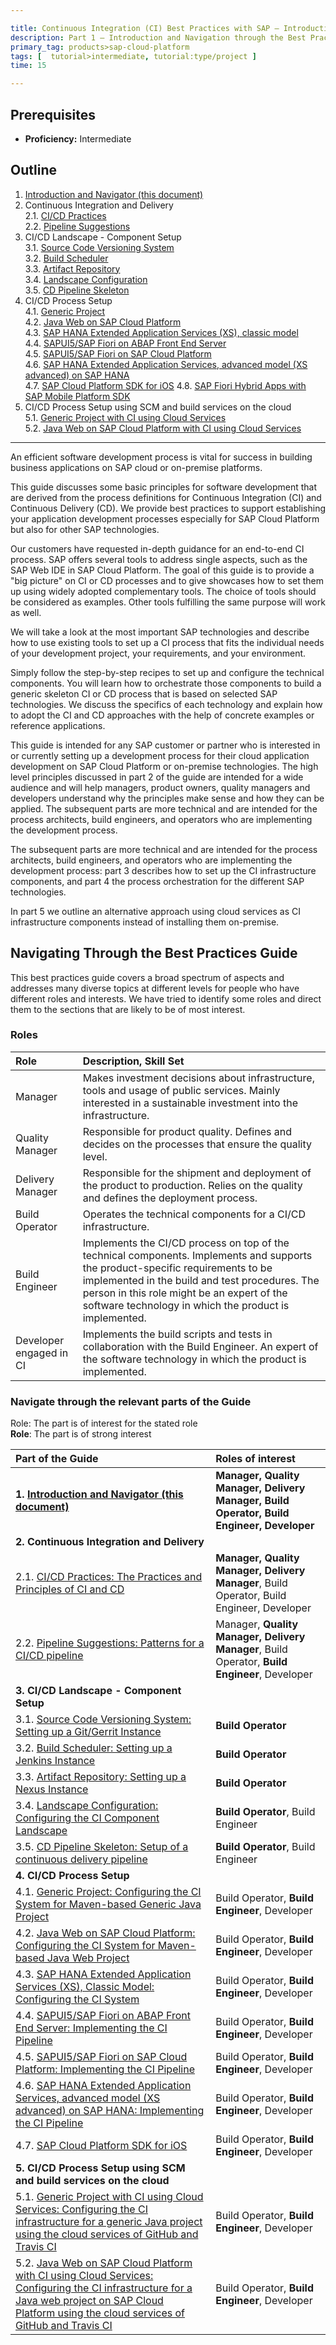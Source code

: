 ```yaml
---

title: Continuous Integration (CI) Best Practices with SAP – Introduction and Navigator
description: Part 1 – Introduction and Navigation through the Best Practices Guide
primary_tag: products>sap-cloud-platform
tags: [  tutorial>intermediate, tutorial:type/project ]
time: 15

---
```


## Prerequisites  
 - **Proficiency:** Intermediate

## Outline

1. [Introduction and Navigator (this document)](https://www.sap.com/developer/tutorials/ci-best-practices-intro.html)  
2. Continuous Integration and Delivery  
2.1. [CI/CD Practices](https://www.sap.com/developer/tutorials/ci-best-practices-ci-cd.html)  
2.2. [Pipeline Suggestions](https://www.sap.com/developer/tutorials/ci-best-practices-pipelines.html)  
3. CI/CD Landscape - Component Setup  
3.1. [Source Code Versioning System](https://www.sap.com/developer/tutorials/ci-best-practices-scm.html)  
3.2. [Build Scheduler](https://www.sap.com/developer/tutorials/ci-best-practices-build.html)  
3.3. [Artifact Repository](https://www.sap.com/developer/tutorials/ci-best-practices-artifacts.html)  
3.4. [Landscape Configuration](https://www.sap.com/developer/tutorials/ci-best-practices-landscape.html)  
3.5. [CD Pipeline Skeleton](https://www.sap.com/developer/tutorials/ci-best-practices-pipeline-skeleton.html)  
4. CI/CD Process Setup  
4.1. [Generic Project](https://www.sap.com/developer/tutorials/ci-best-practices-generic.html)  
4.2. [Java Web on SAP Cloud Platform](https://www.sap.com/developer/tutorials/ci-best-practices-java-hcp.html)  
4.3. [SAP HANA Extended Application Services (XS), classic model](https://www.sap.com/developer/tutorials/ci-best-practices-xsc.html)  
4.4. [SAPUI5/SAP Fiori on ABAP Front End Server](https://www.sap.com/developer/tutorials/ci-best-practices-fiori-abap.html)  
4.5. [SAPUI5/SAP Fiori on SAP Cloud Platform](https://www.sap.com/developer/tutorials/ci-best-practices-fiori-sapcp.html)  
4.6. [SAP HANA Extended Application Services, advanced model (XS advanced) on SAP HANA](https://www.sap.com/developer/tutorials/ci-best-practices-xsa.html)  
4.7. [SAP Cloud Platform SDK for iOS](https://www.sap.com/developer/tutorials/ci-best-practices-mobile-ios.html)
4.8. [SAP Fiori Hybrid Apps with SAP Mobile Platform SDK](https://www.sap.com/developer/tutorials/ci-best-practices-mobile-cordova.html)
5. CI/CD Process Setup using SCM and build services on the cloud  
5.1. [Generic Project with CI using Cloud Services](https://www.sap.com/developer/tutorials/ci-best-practices-generic-cloud.html)  
5.2. [Java Web on SAP Cloud Platform with CI using Cloud Services](https://www.sap.com/developer/tutorials/ci-best-practices-java-hcp-cloud.html)  

---


An efficient software development process is vital for success in building business applications on SAP cloud or on-premise platforms.

This guide discusses some basic principles for software development that are derived from the process definitions for Continuous Integration (CI) and Continuous Delivery (CD). We provide best practices to support establishing your application development processes especially for SAP Cloud Platform but also for other SAP technologies.

Our customers have requested in-depth guidance for an end-to-end CI process. SAP offers several tools to address single aspects, such as the SAP Web IDE in SAP Cloud Platform. The goal of this guide is to provide a "big picture" on CI or CD processes and to give showcases how to set them up using widely adopted complementary tools. The choice of tools should be considered as examples. Other tools fulfilling the same purpose will work as well.

We will take a look at the most important SAP technologies and describe how to use existing tools to set up a CI process that fits the individual needs of your development project, your requirements, and your environment.

Simply follow the step-by-step recipes to set up and configure the technical components. You will learn how to orchestrate those components to build a generic skeleton CI or CD process that is based on selected SAP technologies. We discuss the specifics of each technology and explain how to adopt the CI and CD approaches with the help of concrete examples or reference applications.

This guide is intended for any SAP customer or partner who is interested in or currently setting up a development process for their cloud application development on SAP Cloud Platform or on-premise technologies. The high level principles discussed in part 2 of the guide are intended for a wide audience and will help managers, product owners, quality managers and developers understand why the principles make sense and how they can be applied. The subsequent parts are more technical and are intended for the process architects, build engineers, and operators who are implementing the development process.

The subsequent parts are more technical and are intended for the process architects, build engineers, and operators who are implementing the development process: part 3 describes how to set up the CI infrastructure components, and part 4 the process orchestration for the different SAP technologies.

In part 5 we outline an alternative approach using cloud services as CI infrastructure components instead of installing them on-premise.  


## Navigating Through the Best Practices Guide

This best practices guide covers a broad spectrum of aspects and addresses many diverse topics at different levels for people who have different roles and interests. We have tried to identify some roles and direct them to the sections that are likely to be of most interest.

### Roles

Role                      | Description, Skill Set
:------------------------ | :----------------------------------------------------------------
Manager                   | Makes investment decisions about infrastructure, tools and usage of public services. Mainly interested in a sustainable investment into the infrastructure.
Quality Manager           | Responsible for product quality. Defines and decides on the processes that ensure the quality level.
Delivery Manager          | Responsible for the shipment and deployment of the product to production. Relies on the quality and defines the deployment process.
Build Operator            | Operates the technical components for a CI/CD infrastructure.
Build Engineer            | Implements the CI/CD process on top of the technical components. Implements and supports the product-specific requirements to be implemented in the build and test procedures. The person in this role might be an expert of the software technology in which the product is implemented.
Developer engaged in CI   | Implements the build scripts and tests in collaboration with the Build Engineer. An expert of the software technology in which the product is implemented.

### Navigate through the relevant parts of the Guide

Role: The part is of interest for the stated role  
**Role**: The part is of strong interest  

Part of the Guide      | Roles of interest
:--------------------- | :----------------
**1. [Introduction and Navigator (this document)](https://www.sap.com/developer/tutorials/ci-best-practices-intro.html)** | **Manager, Quality Manager, Delivery Manager, Build Operator, Build Engineer, Developer**
**2. Continuous Integration and Delivery** |
2.1. [CI/CD Practices: The Practices and Principles of CI and CD](https://www.sap.com/developer/tutorials/ci-best-practices-ci-cd.html)   | **Manager, Quality Manager, Delivery Manager**, Build Operator, Build Engineer, Developer
2.2. [Pipeline Suggestions: Patterns for a CI/CD pipeline](https://www.sap.com/developer/tutorials/ci-best-practices-pipelines.html)   | Manager, **Quality Manager, Delivery Manager**, Build Operator, **Build Engineer**, Developer
**3. CI/CD Landscape - Component Setup**   |
3.1. [Source Code Versioning System: Setting up a Git/Gerrit Instance](https://www.sap.com/developer/tutorials/ci-best-practices-scm.html)     | **Build Operator**
3.2. [Build Scheduler: Setting up a Jenkins Instance](https://www.sap.com/developer/tutorials/ci-best-practices-build.html)       | **Build Operator**
3.3. [Artifact Repository: Setting up a Nexus Instance](https://www.sap.com/developer/tutorials/ci-best-practices-artifacts.html)       | **Build Operator**
3.4. [Landscape Configuration: Configuring the CI Component Landscape](https://www.sap.com/developer/tutorials/ci-best-practices-landscape.html)       | **Build Operator**, Build Engineer
3.5. [CD Pipeline Skeleton: Setup of a continuous delivery pipeline](https://www.sap.com/developer/tutorials/ci-best-practices-pipeline-skeleton.html)       | **Build Operator**, Build Engineer
**4. CI/CD Process Setup**                |
4.1. [Generic Project: Configuring the CI System for Maven-based Generic Java Project](https://www.sap.com/developer/tutorials/ci-best-practices-generic.html)                 | Build Operator, **Build Engineer**, Developer
4.2. [Java Web on SAP Cloud Platform: Configuring the CI System for Maven-based Java Web Project](https://www.sap.com/developer/tutorials/ci-best-practices-java-hcp.html) | Build Operator, **Build Engineer**, Developer
4.3. [SAP HANA Extended Application Services (XS), Classic Model: Configuring the CI System](https://www.sap.com/developer/tutorials/ci-best-practices-xsc.html) | Build Operator, **Build Engineer**, Developer
4.4. [SAPUI5/SAP Fiori on ABAP Front End Server: Implementing the CI Pipeline](https://www.sap.com/developer/tutorials/ci-best-practices-fiori-abap.html) | Build Operator, **Build Engineer**, Developer
4.5. [SAPUI5/SAP Fiori on SAP Cloud Platform: Implementing the CI Pipeline](https://www.sap.com/developer/tutorials/ci-best-practices-fiori-sapcp.html) | Build Operator, **Build Engineer**, Developer
4.6. [SAP HANA Extended Application Services, advanced model (XS advanced) on SAP HANA: Implementing the CI Pipeline](https://www.sap.com/developer/tutorials/ci-best-practices-xsa.html) | Build Operator, **Build Engineer**, Developer
4.7. [SAP Cloud Platform SDK for iOS](https://www.sap.com/developer/tutorials/ci-best-practices-mobile-ios.html) | Build Operator, **Build Engineer**, Developer
**5. CI/CD Process Setup using SCM and build services on the cloud**  |
5.1. [Generic Project with CI using Cloud Services: Configuring the CI infrastructure for a generic Java project using the cloud services of GitHub and Travis CI](https://www.sap.com/developer/tutorials/ci-best-practices-generic-cloud.html) | Build Operator, **Build Engineer**, Developer
5.2. [Java Web on SAP Cloud Platform with CI using Cloud Services: Configuring the CI infrastructure for a Java web project on SAP Cloud Platform using the cloud services of GitHub and Travis CI](https://www.sap.com/developer/tutorials/ci-best-practices-java-hcp-cloud.html) | Build Operator, **Build Engineer**, Developer
